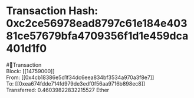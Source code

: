 
Transaction Hash: 0xc2ce56978ead8797c61e184e40381ce57679bfa4709356f1d1e459dca401d1f0
====================================================================================
  
#💸Transaction  
Block: [[14759000]]  
From: [[0x4cb18386e5d1f34dc6eea834bf3534a970a3f8e7]]  
To: [[0xea674fdde714fd979de3edf0f56aa9716b898ec8]]  
Transferred: 0.46039822832215527 Ether